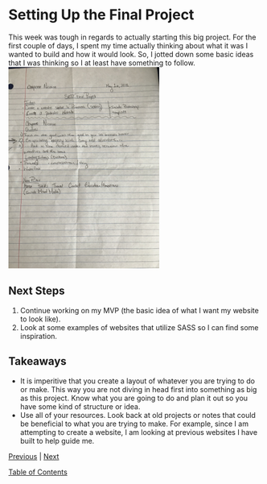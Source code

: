 # Setting Up the Final Project
This week was tough in regards to actually starting this big project. For the first couple of days, I spent my time actually thinking about what it was I wanted to build and how it would look. So, I jotted down some basic ideas that I was thinking so I at least have something to follow. <img src="../img6.jpg" style="width: 300px;" />

## Next Steps
1. Continue working on my MVP (the basic idea of what I want my website to look like).
2. Look at some examples of websites that utilize SASS so I can find some inspiration. 

## Takeaways
+ It is imperitive that you create a layout of whatever you are trying to do or make. This way you are not diving in head first into something as big as this project. Know what you are going to do and plan it out so you have some kind of structure or idea.
+ Use all of your resources. Look back at old projects or notes that could be beneficial to what you are trying to make. For example, since I am attempting to create a website, I am looking at previous websites I have built to help guide me.



[Previous](../entries/entry05.md) |  [Next](../entries/entry07.md)

[Table of Contents](../README.md)